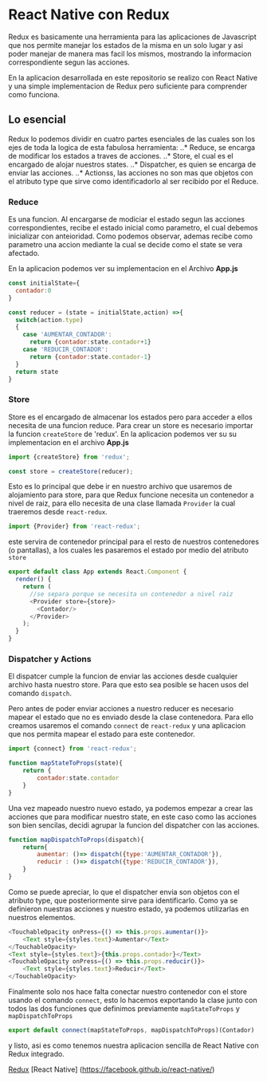 # React Native con Redux

Redux es basicamente una herramienta para las aplicaciones de Javascript que nos permite manejar los estados de la misma en un solo lugar y asi poder manejar de manera mas facil los mismos, mostrando la informacion correspondiente segun las acciones.

En la aplicacion desarrollada en este repositorio se realizo con React Native y una simple implementacion de Redux pero suficiente para comprender como funciona.

## Lo esencial

Redux lo podemos dividir en cuatro partes esenciales de las cuales son los ejes de toda la logica de esta fabulosa herramienta:
..* Reduce, se encarga de modificar los estados a traves de acciones.
..* Store, el cual es el encargado de alojar nuestros states.
..* Dispatcher, es quien se encarga de enviar las acciones.
..* Actionss, las acciones no son mas que objetos con el atributo type que sirve como identificadorlo al ser recibido por el Reduce.

### Reduce
Es una funcion. Al encargarse de modiciar el estado segun las acciones correspondientes, recibe el estado inicial como parametro, el cual debemos inicializar con anteioridad. Como podemos observar, ademas recibe como parametro una accion mediante la cual se decide como el state se vera afectado.

En la aplicacion podemos ver su implementacion en el Archivo **App.js**

```javascript
const initialState={
  contador:0 
}

const reducer = (state = initialState,action) =>{
  switch(action.type)
  {
    case 'AUMENTAR_CONTADOR':
      return {contador:state.contador+1}
    case 'REDUCIR_CONTADOR':
      return {contador:state.contador-1}
  }
  return state
}
```
### Store
Store es el encargado de almacenar los estados pero para acceder a ellos necesita de una funcion reduce. Para crear un store es necesario importar la funcion `createStore`  de 'redux'. 
En la aplicacion podemos ver su su implementacion en el archivo **App.js**

```javascript
import {createStore} from 'redux';

const store = createStore(reducer);
```

Esto es lo principal que debe ir en nuestro archivo que usaremos de alojamiento para store, para que Redux funcione necesita un contenedor a nivel de raiz, para ello necesita de una clase llamada `Provider` la cual traeremos desde `react-redux`.

```javascript
import {Provider} from 'react-redux';
``` 
este servira de contenedor principal para el resto de nuestros contenedores (o pantallas), a los cuales les pasaremos el estado por medio del atributo `store`

```javascript
export default class App extends React.Component {
  render() {
    return (
      //se separa porque se necesita un contenedor a nivel raiz
      <Provider store={store}>
        <Contador/>
      </Provider>
    );
  }
}
```

### Dispatcher y Actions
El dispatcer cumple la funcion de enviar las acciones desde cualquier archivo hasta nuestro store. Para que esto sea posible se hacen usos del comando `dispatch`. 

Pero antes de poder enviar acciones a nuestro reducer es necesario mapear el estado que no es enviado desde la clase contenedora. Para ello creamos usaremos el comando `connect` de `react-redux` y una aplicacion que nos permita mapear el estado para este contenedor.

```javascript
import {connect} from 'react-redux';

function mapStateToProps(state){
    return {
        contador:state.contador
    }
}
```

Una vez mapeado nuestro nuevo estado, ya podemos empezar a crear las acciones que para modificar nuestro state, en este caso como las acciones son bien sencilas, decidi agrupar la funcion del dispatcher con las acciones.

```javascript
function mapDispatchToProps(dispatch){
    return{
        aumentar: ()=> dispatch({type:'AUMENTAR_CONTADOR'}),
        reducir : ()=> dispatch({type:'REDUCIR_CONTADOR'}),
    }
}
```

Como se puede apreciar, lo que el dispatcher envia son objetos con el atributo type, que posteriormente sirve para identificarlo.
Como ya se definieron nuestras acciones y nuestro estado, ya podemos utilizarlas en nuestros elementos.

```javascript
<TouchableOpacity onPress={() => this.props.aumentar()}>
    <Text style={styles.text}>Aumentar</Text>
</TouchableOpacity>
<Text style={styles.text}>{this.props.contador}</Text>
<TouchableOpacity onPress={() => this.props.reducir()}>
    <Text style={styles.text}>Reducir</Text>
</TouchableOpacity>
```
Finalmente solo nos hace falta conectar nuestro contenedor con el store usando el comando `connect`, esto lo hacemos exportando la clase junto con todos las dos funciones que definimos previamente `mapStateToProps` y `mapDispatchToProps`

```javascript
export default connect(mapStateToProps, mapDispatchToProps)(Contador)
```
y listo, asi es como tenemos nuestra aplicacion sencilla de React Native con Redux integrado.

[Redux](http://www.gistia.com/beginners-guide-redux/)
[React Native] (https://facebook.github.io/react-native/)

